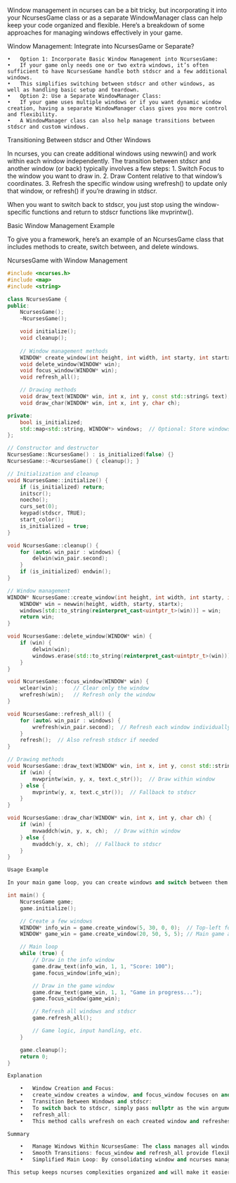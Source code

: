 Window management in ncurses can be a bit tricky, but incorporating it into your NcursesGame class or as a separate WindowManager class can help keep your code organized and flexible. Here’s a breakdown of some approaches for managing windows effectively in your game.

Window Management: Integrate into NcursesGame or Separate?

	•	Option 1: Incorporate Basic Window Management into NcursesGame:
	•	If your game only needs one or two extra windows, it’s often sufficient to have NcursesGame handle both stdscr and a few additional windows.
	•	This simplifies switching between stdscr and other windows, as well as handling basic setup and teardown.
	•	Option 2: Use a Separate WindowManager Class:
	•	If your game uses multiple windows or if you want dynamic window creation, having a separate WindowManager class gives you more control and flexibility.
	•	A WindowManager class can also help manage transitions between stdscr and custom windows.

Transitioning Between stdscr and Other Windows

In ncurses, you can create additional windows using newwin() and work within each window independently. The transition between stdscr and another window (or back) typically involves a few steps:
	1.	Switch Focus to the window you want to draw in.
	2.	Draw Content relative to that window’s coordinates.
	3.	Refresh the specific window using wrefresh() to update only that window, or refresh() if you’re drawing in stdscr.

When you want to switch back to stdscr, you just stop using the window-specific functions and return to stdscr functions like mvprintw().

Basic Window Management Example

To give you a framework, here’s an example of an NcursesGame class that includes methods to create, switch between, and delete windows.

NcursesGame with Window Management

```cpp
#include <ncurses.h>
#include <map>
#include <string>

class NcursesGame {
public:
    NcursesGame();
    ~NcursesGame();

    void initialize();
    void cleanup();
    
    // Window management methods
    WINDOW* create_window(int height, int width, int starty, int startx);
    void delete_window(WINDOW* win);
    void focus_window(WINDOW* win);
    void refresh_all();

    // Drawing methods
    void draw_text(WINDOW* win, int x, int y, const std::string& text);
    void draw_char(WINDOW* win, int x, int y, char ch);

private:
    bool is_initialized;
    std::map<std::string, WINDOW*> windows;  // Optional: Store windows by name for easy access
};

// Constructor and destructor
NcursesGame::NcursesGame() : is_initialized(false) {}
NcursesGame::~NcursesGame() { cleanup(); }

// Initialization and cleanup
void NcursesGame::initialize() {
    if (is_initialized) return;
    initscr();
    noecho();
    curs_set(0);
    keypad(stdscr, TRUE);
    start_color();
    is_initialized = true;
}

void NcursesGame::cleanup() {
    for (auto& win_pair : windows) {
        delwin(win_pair.second);
    }
    if (is_initialized) endwin();
}

// Window management
WINDOW* NcursesGame::create_window(int height, int width, int starty, int startx) {
    WINDOW* win = newwin(height, width, starty, startx);
    windows[std::to_string(reinterpret_cast<uintptr_t>(win))] = win;
    return win;
}

void NcursesGame::delete_window(WINDOW* win) {
    if (win) {
        delwin(win);
        windows.erase(std::to_string(reinterpret_cast<uintptr_t>(win)));
    }
}

void NcursesGame::focus_window(WINDOW* win) {
    wclear(win);     // Clear only the window
    wrefresh(win);   // Refresh only the window
}

void NcursesGame::refresh_all() {
    for (auto& win_pair : windows) {
        wrefresh(win_pair.second);  // Refresh each window individually
    }
    refresh();  // Also refresh stdscr if needed
}

// Drawing methods
void NcursesGame::draw_text(WINDOW* win, int x, int y, const std::string& text) {
    if (win) {
        mvwprintw(win, y, x, text.c_str());  // Draw within window
    } else {
        mvprintw(y, x, text.c_str());  // Fallback to stdscr
    }
}

void NcursesGame::draw_char(WINDOW* win, int x, int y, char ch) {
    if (win) {
        mvwaddch(win, y, x, ch);  // Draw within window
    } else {
        mvaddch(y, x, ch);  // Fallback to stdscr
    }
}

Usage Example

In your main game loop, you can create windows and switch between them as needed.

int main() {
    NcursesGame game;
    game.initialize();

    // Create a few windows
    WINDOW* info_win = game.create_window(5, 30, 0, 0);  // Top-left for info
    WINDOW* game_win = game.create_window(20, 50, 5, 5); // Main game area

    // Main loop
    while (true) {
        // Draw in the info window
        game.draw_text(info_win, 1, 1, "Score: 100");
        game.focus_window(info_win);

        // Draw in the game window
        game.draw_text(game_win, 1, 1, "Game in progress...");
        game.focus_window(game_win);

        // Refresh all windows and stdscr
        game.refresh_all();

        // Game logic, input handling, etc.
    }

    game.cleanup();
    return 0;
}

Explanation

	•	Window Creation and Focus:
	•	create_window creates a window, and focus_window focuses on and refreshes only that window. This allows for selective updating, reducing flicker.
	•	Transition Between Windows and stdscr:
	•	To switch back to stdscr, simply pass nullptr as the win argument in the drawing methods (draw_text() or draw_char()).
	•	refresh_all:
	•	This method calls wrefresh on each created window and refreshes stdscr, ensuring all windows are drawn and visible.

Summary

	•	Manage Windows Within NcursesGame: The class manages all windows and their lifecycle.
	•	Smooth Transitions: focus_window and refresh_all provide flexibility for focusing on a specific window or refreshing everything.
	•	Simplified Main Loop: By consolidating window and ncurses management into NcursesGame, you keep the main game loop clean and focused.

This setup keeps ncurses complexities organized and will make it easier for your students to build and manage more complex UI elements in their games!